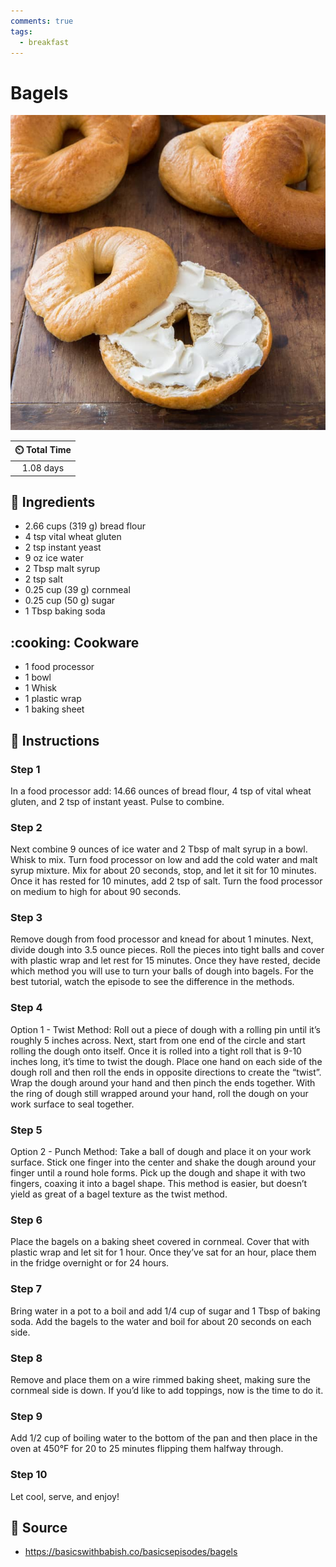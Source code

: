 ```yaml
---
comments: true
tags:
  - breakfast
---
```

# Bagels

![Bagels](../assets/images/bagels.jpg)

| :timer_clock: Total Time |
|:-----------------------: |
| 1.08 days |

## :salt: Ingredients

- 2.66 cups (319 g) bread flour
- 4 tsp vital wheat gluten
- 2 tsp instant yeast
- 9 oz ice water
- 2 Tbsp malt syrup
- 2 tsp salt
- 0.25 cup (39 g) cornmeal
- 0.25 cup (50 g) sugar
- 1 Tbsp baking soda

## :cooking: Cookware

- 1 food processor
- 1 bowl
- 1 Whisk
- 1 plastic wrap
- 1 baking sheet

## :pencil: Instructions

### Step 1

In a food processor add: 14.66 ounces of bread flour, 4 tsp of vital wheat gluten, and 2 tsp of instant yeast. Pulse to
combine.

### Step 2

Next combine 9 ounces of ice water and 2 Tbsp of malt syrup in a bowl. Whisk to mix. Turn food processor on low and add
the cold water and malt syrup mixture. Mix for about 20 seconds, stop, and let it sit for 10 minutes. Once it has rested
for 10 minutes, add 2 tsp of salt. Turn the food processor on medium to high for about 90 seconds.

### Step 3

Remove dough from food processor and knead for about 1 minutes. Next, divide dough into 3.5 ounce pieces. Roll the
pieces into tight balls and cover with plastic wrap and let rest for 15 minutes. Once they have rested, decide which
method you will use to turn your balls of dough into bagels. For the best tutorial, watch the episode to see the
difference in the methods.

### Step 4

Option 1 - Twist Method: Roll out a piece of dough with a rolling pin until it’s roughly 5 inches across. Next, start
from one end of the circle and start rolling the dough onto itself. Once it is rolled into a tight roll that is 9-10
inches long, it’s time to twist the dough. Place one hand on each side of the dough roll and then roll the ends in
opposite directions to create the “twist”. Wrap the dough around your hand and then pinch the ends together. With
the ring of dough still wrapped around your hand, roll the dough on your work surface to seal together.

### Step 5

Option 2 - Punch Method: Take a ball of dough and place it on your work surface. Stick one finger into the center and
shake the dough around your finger until a round hole forms. Pick up the dough and shape it with two fingers, coaxing it
into a bagel shape. This method is easier, but doesn’t yield as great of a bagel texture as the twist method.

### Step 6

Place the bagels on a baking sheet covered in cornmeal. Cover that with plastic wrap and let sit for 1 hour. Once
they’ve sat for an hour, place them in the fridge overnight or for 24 hours.

### Step 7

Bring water in a pot to a boil and add 1/4 cup of sugar and 1 Tbsp of baking soda. Add the bagels to the water and boil
for about 20 seconds on each side.

### Step 8

Remove and place them on a wire rimmed baking sheet, making sure the cornmeal side is down. If you’d like to add
toppings, now is the time to do it.

### Step 9

Add 1/2 cup of boiling water to the bottom of the pan and then place in the oven at 450°F for 20 to 25 minutes flipping
them halfway through.

### Step 10

Let cool, serve, and enjoy!

## :link: Source

- <https://basicswithbabish.co/basicsepisodes/bagels>
